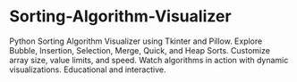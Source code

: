 # Sorting-Algorithm-Visualizer
Python Sorting Algorithm Visualizer using Tkinter and Pillow. Explore Bubble, Insertion, Selection, Merge, Quick, and Heap Sorts. Customize array size, value limits, and speed. Watch algorithms in action with dynamic visualizations. Educational and interactive.
